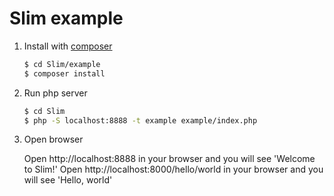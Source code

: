 # Slim example

1. Install with [composer](https://getcomposer.org/)

      ```bash
      $ cd Slim/example
      $ composer install
      ```

2. Run php server

      ```bash
      $ cd Slim
      $ php -S localhost:8888 -t example example/index.php
      ```

3. Open browser

      Open http://localhost:8888 in your browser and you will see 'Welcome to Slim!'
      Open http://localhost:8000/hello/world in your browser and you will see 'Hello, world'
